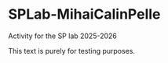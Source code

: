 # SPLab-MihaiCalinPelle
Activity for the SP lab 2025-2026

This text is purely for testing purposes.